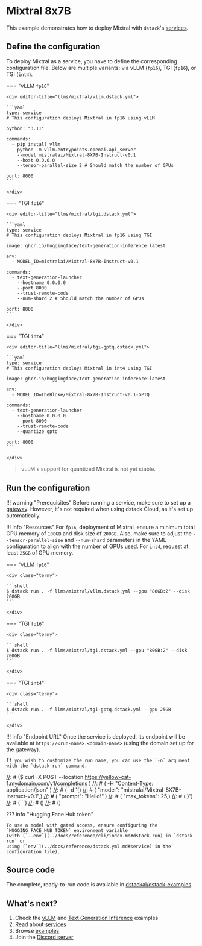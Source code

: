# Mixtral 8x7B

This example demonstrates how to deploy Mixtral
with `dstack`'s [services](../docs/guides/services.md).

## Define the configuration

To deploy Mixtral as a service, you have to define the corresponding configuration file.
Below are multiple variants: via vLLM (`fp16`), TGI (`fp16`), or TGI (`int4`).

=== "vLLM `fp16`"

    <div editor-title="llms/mixtral/vllm.dstack.yml"> 

    ```yaml
    type: service
    # This configuration deploys Mixtral in fp16 using vLLM
    
    python: "3.11"
    
    commands:
      - pip install vllm
      - python -m vllm.entrypoints.openai.api_server
        --model mistralai/Mixtral-8X7B-Instruct-v0.1
        --host 0.0.0.0
        --tensor-parallel-size 2 # Should match the number of GPUs
    
    port: 8000
    ```

    </div>

=== "TGI `fp16`"

    <div editor-title="llms/mixtral/tgi.dstack.yml"> 

    ```yaml
    type: service
    # This configuration deploys Mixtral in fp16 using TGI
    
    image: ghcr.io/huggingface/text-generation-inference:latest
    
    env:
      - MODEL_ID=mistralai/Mixtral-8x7B-Instruct-v0.1
    
    commands:
      - text-generation-launcher 
        --hostname 0.0.0.0 
        --port 8000 
        --trust-remote-code
        --num-shard 2 # Should match the number of GPUs
    
    port: 8000
    ```

    </div>

=== "TGI `int4`"

    <div editor-title="llms/mixtral/tgi-gptq.dstack.yml"> 

    ```yaml
    type: service
    # This configuration deploys Mixtral in int4 using TGI
    
    image: ghcr.io/huggingface/text-generation-inference:latest
    
    env:
      - MODEL_ID=TheBloke/Mixtral-8x7B-Instruct-v0.1-GPTQ
    
    commands:
      - text-generation-launcher 
        --hostname 0.0.0.0 
        --port 8000 
        --trust-remote-code 
        --quantize gptq
    
    port: 8000
    ```

    </div>

> vLLM's support for quantized Mixtral is not yet stable. 

## Run the configuration

!!! warning "Prerequisites"
    Before running a service, make sure to set up a [gateway](../docs/guides/services.md#set-up-a-gateway).
    However, it's not required when using dstack Cloud, as it's set up automatically.

!!! info "Resources"
    For `fp16`, deployment of Mixtral, ensure a minimum total GPU memory of `100GB` and disk size of `200GB`.
    Also, make sure to adjust the `--tensor-parallel-size` and `--num-shard` parameters in the YAML configuration to align
    with the number of GPUs used.
    For `int4`, request at least `25GB` of GPU memory.

=== "vLLM `fp16`"

    <div class="termy">
    
    ```shell
    $ dstack run . -f llms/mixtral/vllm.dstack.yml --gpu "80GB:2" --disk 200GB
    ```
    
    </div>

=== "TGI `fp16`"

    <div class="termy">
    
    ```shell
    $ dstack run . -f llms/mixtral/tgi.dstack.yml --gpu "80GB:2" --disk 200GB
    ```
    
    </div>

=== "TGI `int4`"

    <div class="termy">
    
    ```shell
    $ dstack run . -f llms/mixtral/tgi-gptq.dstack.yml --gpu 25GB
    ```
    
    </div>

!!! info "Endpoint URL"
    Once the service is deployed, its endpoint will be available at 
    `https://<run-name>.<domain-name>` (using the domain set up for the gateway).

    If you wish to customize the run name, you can use the `-n` argument with the `dstack run` command.

[//]: # (Once the service is up, you can query it via it's OpenAI compatible endpoint:)
[//]: # (<div class="termy">)
[//]: # ()
[//]: # (```shell)
[//]: # ($ curl -X POST --location https://yellow-cat-1.mydomain.com/v1/completions \)
[//]: # (    -H "Content-Type: application/json" \)
[//]: # (    -d '{)
[//]: # (          "model": "mistralai/Mixtral-8X7B-Instruct-v0.1",)
[//]: # (          "prompt": "Hello!",)
[//]: # (          "max_tokens": 25,)
[//]: # (        }')
[//]: # (```)
[//]: # ()
[//]: # (</div>)

[//]: # (!!! info "OpenAI-compatible API")
[//]: # (    Since vLLM provides an OpenAI-compatible endpoint, feel free to access it using various OpenAI-compatible tools like)
[//]: # (    Chat UI, LangChain, Llama Index, etc. )

??? info "Hugging Face Hub token"

    To use a model with gated access, ensure configuring the `HUGGING_FACE_HUB_TOKEN` environment variable 
    (with [`--env`](../docs/reference/cli/index.md#dstack-run) in `dstack run` or 
    using [`env`](../docs/reference/dstack.yml.md#service) in the configuration file).
    
[//]: # (    <div class="termy">)
[//]: # (    )
[//]: # (    ```shell)
[//]: # (    $ dstack run . --env HUGGING_FACE_HUB_TOKEN=&lt;token&gt; -f llms/mixtral.dstack.yml --gpu "80GB:2" --disk 200GB)
[//]: # (    ```)
[//]: # (    </div>)

## Source code
    
The complete, ready-to-run code is available in [dstackai/dstack-examples](https://github.com/dstackai/dstack-examples).

## What's next?

1. Check the [vLLM](tgi.md) and [Text Generation Inference](tgi.md) examples
2. Read about [services](../docs/guides/services.md)
3. Browse [examples](index.md)
4. Join the [Discord server](https://discord.gg/u8SmfwPpMd)